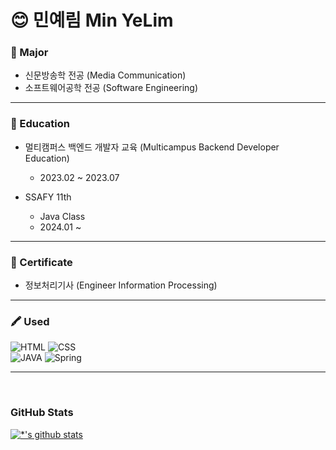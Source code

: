 # 😊 민예림 Min YeLim

### 📕 Major
- 신문방송학 전공 (Media Communication)
- 소프트웨어공학 전공 (Software Engineering)

---

### 📗 Education
- 멀티캠퍼스 백엔드 개발자 교육 (Multicampus Backend Developer Education)
    - 2023.02 ~ 2023.07

- SSAFY 11th
    - Java Class
    - 2024.01 ~

---

### 📃 Certificate
- 정보처리기사 (Engineer Information Processing)

---


### 🖍 Used
![HTML](https://img.shields.io/badge/-HTML-C90000?style=for-the-badge&logo=HTML&logoColor=white)
![CSS](https://img.shields.io/badge/-CSS-FFE400?style=for-the-badge&logo=CSS&logoColor=white)  
 ![JAVA](https://img.shields.io/badge/-Java-007396?style=for-the-badge&logo=Java&logoColor=ffffff) 
![Spring](https://img.shields.io/badge/-Spring-6DB33F?style=for-the-badge&logo=Spring&logoColor=white) 

---
<br/>

###  GitHub Stats

[![*'s github stats](https://github-readme-stats.vercel.app/api?username=yelim99)](https://github.com/yelim99)